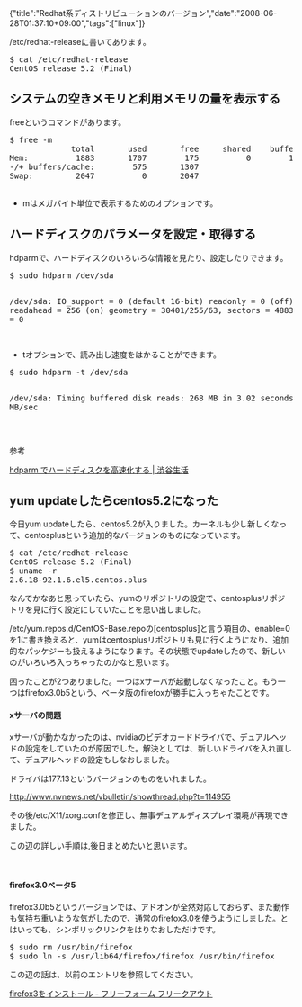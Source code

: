 {"title":"Redhat系ディストリビューションのバージョン","date":"2008-06-28T01:37:10+09:00","tags":["linux"]}

<!-- DATE: 2008-06-27T16:37:10+00:00 -->
<!-- OLDURL: http://d.hatena.ne.jp/cou929_la/20080627/ -->


<div class="section">
<p>/etc/redhat-releaseに書いてあります。</p>
<pre>
$ cat /etc/redhat-release 
CentOS release 5.2 (Final)
</pre>

</div>





<h2>システムの空きメモリと利用メモリの量を表示する</h2>
<div class="section">
<p>freeというコマンドがあります。</p>
<pre>
$ free -m
             total       used       free     shared    buffers     cached
Mem:          1883       1707        175          0        118       1013
-/+ buffers/cache:        575       1307
Swap:         2047          0       2047

</pre>


<ul>
<li>mはメガバイト単位で表示するためのオプションです。</li>
</ul>
</div>





<h2>ハードディスクのパラメータを設定・取得する</h2>
<div class="section">
<p>hdparmで、ハードディスクのいろいろな情報を見たり、設定したりできます。</p>
<pre>
$ sudo hdparm /dev/sda

/dev/sda:
 IO_support   =  0 (default 16-bit)
 readonly     =  0 (off)
 readahead    = 256 (on)
 geometry     = 30401/255/63, sectors = 488397168, start = 0

</pre>


<ul>
<li>tオプションで、読み出し速度をはかることができます。</li>
</ul>
<pre>
$ sudo hdparm -t /dev/sda

/dev/sda:
 Timing buffered disk reads:  268 MB in  3.02 seconds =  88.78 MB/sec
</pre>

<br>

<p>参考</p>
<p><a href="http://www.avant-tokyo.com/linux/hdparm.html" target="_blank">hdparm でハードディスクを高速化する | 渋谷生活</a></p>
</div>





<h2>yum updateしたらcentos5.2になった</h2>
<div class="section">
<p>今日yum updateしたら、centos5.2が入りました。カーネルも少し新しくなって、centosplusという追加的なバージョンのものになっています。</p>
<pre>
$ cat /etc/redhat-release
CentOS release 5.2 (Final)
$ uname -r
2.6.18-92.1.6.el5.centos.plus
</pre>

<p>なんでかなあと思っていたら、yumのリポジトリの設定で、centosplusリポジトリを見に行く設定にしていたことを思い出しました。</p>
<p>/etc/yum.repos.d/CentOS-Base.repoの[centosplus]と言う項目の、enable=0を1に書き換えると、yumはcentosplusリポジトリも見に行くようになり、追加的なパッケジーも扱えるようになります。その状態でupdateしたので、新しいのがいろいろ入っちゃったのかなと思います。</p>
<p>困ったことが2つありました。一つはxサーバが起動しなくなったこと。もう一つはfirefox3.0b5という、ベータ版のfirefoxが勝手に入っちゃたことです。</p>
<h4>xサーバの問題</h4>
<p>xサーバが動かなかったのは、nvidiaのビデオカードドライバで、デュアルヘッドの設定をしていたのが原因でした。解決としては、新しいドライバを入れ直して、デュアルヘッドの設定もしなおしました。</p>
<p>ドライバは177.13というバージョンのものをいれました。</p>
<p><a href="http://www.nvnews.net/vbulletin/showthread.php?t=114955" target="_blank">http://www.nvnews.net/vbulletin/showthread.php?t=114955</a></p>
<p>その後/etc/X11/xorg.confを修正し、無事デュアルディスプレイ環境が再現できました。</p>
<p>この辺の詳しい手順は,後日まとめたいと思います。</p>
<br>

<h4>firefox3.0ベータ5</h4>
<p>firefox3.0b5というバージョンでは、アドオンが全然対応しておらず、また動作も気持ち重いような気がしたので、通常のfirefox3.0を使うようにしました。とはいっても、シンボリックリンクをはりなおしただけです。</p>
<pre>
$ sudo rm /usr/bin/firefox
$ sudo ln -s /usr/lib64/firefox/firefox /usr/bin/firefox
</pre>

<p>この辺の話は、以前のエントリを参照してください。</p>
<p><a href="http://d.hatena.ne.jp/cou929_la/20080622/1214130183" target="_blank">firefox3をインストール - フリーフォーム フリークアウト</a></p>
</div>







